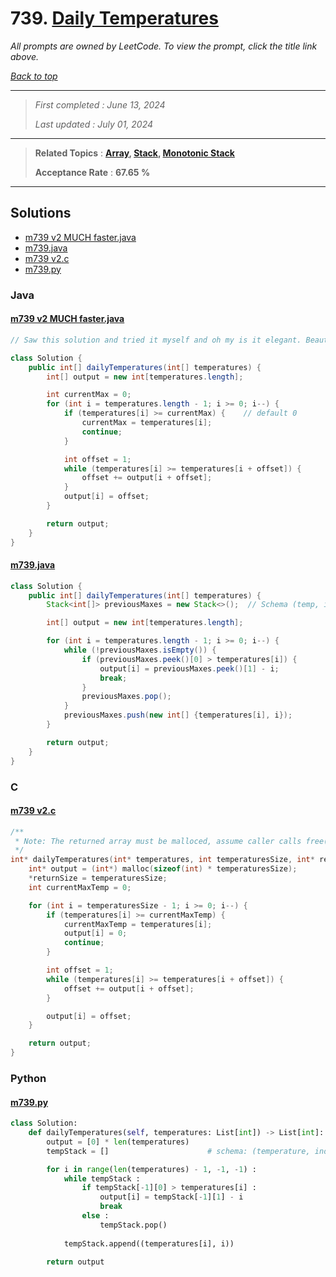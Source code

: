 # 739. [Daily Temperatures](<https://leetcode.com/problems/daily-temperatures>)

*All prompts are owned by LeetCode. To view the prompt, click the title link above.*

*[Back to top](<../README.md>)*

------

> *First completed : June 13, 2024*
>
> *Last updated : July 01, 2024*

------

> **Related Topics** : **[Array](<by_topic/Array.md>), [Stack](<by_topic/Stack.md>), [Monotonic Stack](<by_topic/Monotonic Stack.md>)**
>
> **Acceptance Rate** : **67.65 %**

------

## Solutions

- [m739 v2 MUCH faster.java](<../my-submissions/m739 v2 MUCH faster.java>)
- [m739.java](<../my-submissions/m739.java>)
- [m739 v2.c](<../my-submissions/m739 v2.c>)
- [m739.py](<../my-submissions/m739.py>)
### Java
#### [m739 v2 MUCH faster.java](<../my-submissions/m739 v2 MUCH faster.java>)
```Java
// Saw this solution and tried it myself and oh my is it elegant. Beautiful solution.

class Solution {
    public int[] dailyTemperatures(int[] temperatures) {
        int[] output = new int[temperatures.length];

        int currentMax = 0;
        for (int i = temperatures.length - 1; i >= 0; i--) {
            if (temperatures[i] >= currentMax) {    // default 0
                currentMax = temperatures[i];
                continue;
            }

            int offset = 1;
            while (temperatures[i] >= temperatures[i + offset]) {
                offset += output[i + offset];
            }
            output[i] = offset;
        }

        return output;
    }
}
```

#### [m739.java](<../my-submissions/m739.java>)
```Java
class Solution {
    public int[] dailyTemperatures(int[] temperatures) {
        Stack<int[]> previousMaxes = new Stack<>();  // Schema (temp, indx)

        int[] output = new int[temperatures.length];

        for (int i = temperatures.length - 1; i >= 0; i--) {
            while (!previousMaxes.isEmpty()) {
                if (previousMaxes.peek()[0] > temperatures[i]) {
                    output[i] = previousMaxes.peek()[1] - i;
                    break;
                }
                previousMaxes.pop();
            }
            previousMaxes.push(new int[] {temperatures[i], i});
        }

        return output;
    }
}
```

### C
#### [m739 v2.c](<../my-submissions/m739 v2.c>)
```C
/**
 * Note: The returned array must be malloced, assume caller calls free().
 */
int* dailyTemperatures(int* temperatures, int temperaturesSize, int* returnSize) {
    int* output = (int*) malloc(sizeof(int) * temperaturesSize);
    *returnSize = temperaturesSize;
    int currentMaxTemp = 0;

    for (int i = temperaturesSize - 1; i >= 0; i--) {
        if (temperatures[i] >= currentMaxTemp) {
            currentMaxTemp = temperatures[i];
            output[i] = 0;
            continue;
        }

        int offset = 1;
        while (temperatures[i] >= temperatures[i + offset]) {
            offset += output[i + offset];
        }

        output[i] = offset;
    }

    return output;
}
```

### Python
#### [m739.py](<../my-submissions/m739.py>)
```Python
class Solution:
    def dailyTemperatures(self, temperatures: List[int]) -> List[int]:
        output = [0] * len(temperatures)
        tempStack = []                      # schema: (temperature, index)

        for i in range(len(temperatures) - 1, -1, -1) :
            while tempStack :
                if tempStack[-1][0] > temperatures[i] :
                    output[i] = tempStack[-1][1] - i
                    break
                else :
                    tempStack.pop()
            
            tempStack.append((temperatures[i], i))

        return output

```

